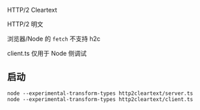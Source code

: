 HTTP/2 Cleartext

HTTP/2 明文

浏览器/Node 的 `fetch` 不支持 h2c

client.ts 仅用于 Node 侧调试

## 启动

```
node --experimental-transform-types http2cleartext/server.ts
node --experimental-transform-types http2cleartext/client.ts
```
